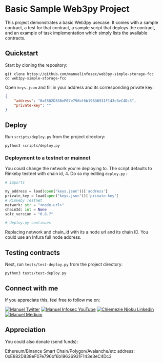 # Basic Sample Web3py Project 

This project demonstrates a basic Web3py usecase. It comes with a sample contract, a test for that contract, a sample script that deploys the contract, and an example of task implementation which simply lists the available contracts.


## Quickstart

Start by cloning the repository:

```
git clone https://github.com/manuelinfosec/web3py-simple-storage-fcc
cd web3py-simple-storage-fcc
```

Open `keys.json` and fill in your address and its corresponding private key:
```json
{
    "address": "0xE882D838eF07e796bf6b19636931F143e3eC4Dc3",
    "private-key": ""
}
```

## Deploy
Run `scripts/deploy.py` from the project directory:
```
python3 scripts/deploy.py
```

### Deployment to a testnet or mainnet
You could change the network you're deploying to. The script defaults to Rinkeby testnet with chain id, 4. Do so my editing `deploy.py` :

```python
# imports

my_address = load(open("keys.json"))['address']
private_key = load(open("keys.json"))['private-key']
# Rinkeby Testnet
network: str = "<node-url>"
chainId: int = None
solc_version = "0.8.7"

# deploy.py continues
```

Replacing network and chain_id with its a node url and its chain ID. You could use an Infura full node address.

## Testing contracts
Next, run `tests/test-deploy.py` from the project directory:
```
python3 tests/test-deploy.py
```

## Connect with me
If you appreciate this, feel free to follow me on:

[![Manuel Twitter](https://img.shields.io/badge/Twitter-1DA1F2?style=for-the-badge&logo=twitter&logoColor=white)](https://twitter.com/manuelinfoec)
[![Manuel Infosec YouTube](https://img.shields.io/badge/YouTube-FF0000?style=for-the-badge&logo=youtube&logoColor=white)](https://www.youtube.com/c/ManuelInfosec)
[![Chiemezie Njoku Linkedin](https://img.shields.io/badge/LinkedIn-0077B5?style=for-the-badge&logo=linkedin&logoColor=white)](https://www.linkedin.com/in/manuelinfosec/)
[![Manuel Medium](https://img.shields.io/badge/Medium-000000?style=for-the-badge&logo=medium&logoColor=white)](https://manuelinfosec.medium.com/)

## Appreciation
You could also donate (send funds):

Ethereum/Binance Smart Chain/Polygon/Avalanche/etc address: 0xE882D838eF07e796bf6b19636931F143e3eC4Dc3
